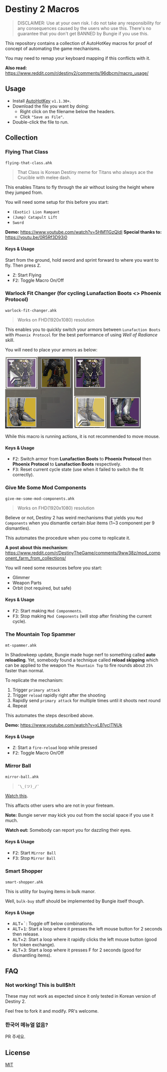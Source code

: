 # Destiny 2 Macros

> DISCLAIMER: Use at your own risk. I do not take any responsibility for any consequences caused by the users who use this. There's no guarantee that you don't get BANNED by Bungie if you use this.

This repository contains a collection of AutoHotKey macros for proof of concept of automating the game mechanisms.

You may need to remap your keyboard mapping if this conflicts with it.

**Also read:** https://www.reddit.com/r/destiny2/comments/96dbcm/macro_usage/

## Usage

- Install [AutoHotKey](https://www.autohotkey.com) `v1.1.30+`.
- Download the file you want by doing:
  - Right click on the filename below the headers.
  - Click `"Save as File"`.
- Double-click the file to run.

## Collection

### Flying That Class

`flying-that-class.ahk`

> That Class is Korean Destiny meme for Titans who always ace the Crucible with  melee dash.

This enables Titans to fly through the air without losing the height where they jumped from.

You will need some setup for this before you start:

- `(Exotic) Lion Rampant`
- `(Jump) Catapult Lift`
- `Sword`

**Demo:** https://www.youtube.com/watch?v=5HM11GzQldI
**Special thanks to:** https://youtu.be/0R5Rf3D93i0

#### Keys & Usage

Start from the ground, hold sword and sprint forward to where you want to fly. Then press <kbd>Z</kbd>.

- <kbd>Z</kbd>: Start Flying
- <kbd>F2</kbd>: Toggle Macro On/Off

### Warlock Fit Changer (for cycling Lunafaction Boots <> Phoenix Protocol)

`warlock-fit-changer.ahk`

> Works on FHD(1920x1080) resolution

This enables you to quickly switch your armors between `Lunafaction Boots` with `Phoenix Protocol` for the best performance of using _Well of Radiance_ skill.

You will need to place your armors as below:

![fit-changer-figure-1](media/fit-changer-1.png)
![fit-changer-figure-1](media/fit-changer-2.png)

While this macro is running actions, it is not recommended to move mouse.

#### Keys & Usage

- <kbd>F2</kbd>: Switch armor from **Lunafaction Boots** to **Phoenix Protocol** then **Phoenix Protocol** to **Lunafaction Boots** respectively.
- <kbd>F3</kbd>: Reset current cycle state (use when it failed to switch the fit correctly).

### Give Me Some Mod Components

`give-me-some-mod-components.ahk`

> Works on FHD(1920x1080) resolution

Believe or not, Destiny 2 has weird mechanisms that yields you `Mod Components` when you dismantle certain _blue_ items (1~3 component per 9 dismantles).

This automates the procedure when you come to replicate it.

**A post about this mechanism**: https://www.reddit.com/r/DestinyTheGame/comments/9ww38z/mod_component_farm_from_collections/

You will need some resources before you start:

- Glimmer
- Weapon Parts
- Orbit (not required, but safe)

#### Keys & Usage

- <kbd>F2</kbd>: Start making `Mod Componments`.
- <kbd>F3</kbd>: Stop making `Mod Components` (will stop after finishing the current cycle).

### The Mountain Top Spammer

`mt-spammer.ahk`

In Shadowkeep update, Bungie made huge nerf to something called **auto reloading**. Yet, somebody found a technique called **reload skipping** which can be applied to the weapon `The Mountain Top` to fire rounds about `25%` faster than normal.

To replicate the mechanism:

1. Trigger `primary attack`
2. Trigger `reload` rapidly right after the shooting
3. Rapidly send `primary attack` for multiple times until it shoots next round
4. Repeat

This automates the steps described above.

**Demo:** https://www.youtube.com/watch?v=xLB1yclTNUk

#### Keys & Usage

- <kbd>Z</kbd>: Start a `fire-reload` loop while pressed
- <kbd>F2</kbd>: Toggle Macro On/Off

### Mirror Ball

`mirror-ball.ahk`

> `¯\_(ツ)_/¯`

[Watch this](https://www.youtube.com/watch?v=oAwm2kJs3wA).

This affacts other users who are not in your fireteam.

**Note:** Bungie server may kick you out from the social space if you use it much.

**Watch out:** Somebody can report you for dazzling their eyes.

#### Keys & Usage

- <kbd>F2</kbd>: Start `Mirror Ball`
- <kbd>F3</kbd>: Stop `Mirror Ball`

### Smart Shopper

`smart-shopper.ahk`

This is utility for buying items in bulk manor.

Well, `bulk-buy` stuff should be implemented by Bungie itself though.

#### Keys & Usage

- <kbd>ALT</kbd>+<kbd>`</kbd>: Toggle off below combinations.
- <kbd>ALT</kbd>+<kbd>1</kbd>: Start a loop where it presses the left mouse button for 2 seconds then release.
- <kbd>ALT</kbd>+<kbd>2</kbd>: Start a loop where it rapidly clicks the left mouse button (good for token exchange).
- <kbd>ALT</kbd>+<kbd>3</kbd>: Start a loop where it presses F for 2 seconds (good for dismantling items).

## FAQ

### Not working! This is bull$h!t

These may not work as expected since it only tested in Korean version of Destiny 2.

Feel free to fork it and modify. PR's welcome.

### 한국어 메뉴얼 없음?

PR 주세요.

## License

[MIT](https://preco.mit-license.org)
